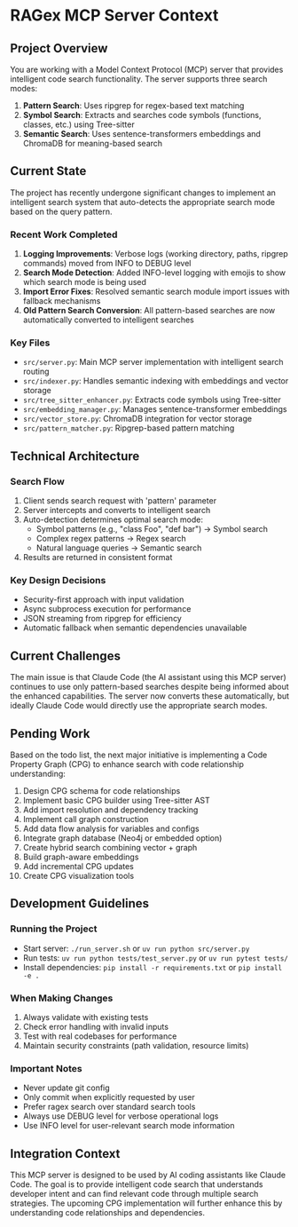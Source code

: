 # RAGex MCP Server Context

## Project Overview

You are working with a Model Context Protocol (MCP) server that provides intelligent code search functionality. The server supports three search modes:

1. **Pattern Search**: Uses ripgrep for regex-based text matching
2. **Symbol Search**: Extracts and searches code symbols (functions, classes, etc.) using Tree-sitter
3. **Semantic Search**: Uses sentence-transformers embeddings and ChromaDB for meaning-based search

## Current State

The project has recently undergone significant changes to implement an intelligent search system that auto-detects the appropriate search mode based on the query pattern.

### Recent Work Completed

1. **Logging Improvements**: Verbose logs (working directory, paths, ripgrep commands) moved from INFO to DEBUG level
2. **Search Mode Detection**: Added INFO-level logging with emojis to show which search mode is being used
3. **Import Error Fixes**: Resolved semantic search module import issues with fallback mechanisms
4. **Old Pattern Search Conversion**: All pattern-based searches are now automatically converted to intelligent searches

### Key Files

- `src/server.py`: Main MCP server implementation with intelligent search routing
- `src/indexer.py`: Handles semantic indexing with embeddings and vector storage
- `src/tree_sitter_enhancer.py`: Extracts code symbols using Tree-sitter
- `src/embedding_manager.py`: Manages sentence-transformer embeddings
- `src/vector_store.py`: ChromaDB integration for vector storage
- `src/pattern_matcher.py`: Ripgrep-based pattern matching

## Technical Architecture

### Search Flow
1. Client sends search request with 'pattern' parameter
2. Server intercepts and converts to intelligent search
3. Auto-detection determines optimal search mode:
   - Symbol patterns (e.g., "class Foo", "def bar") → Symbol search
   - Complex regex patterns → Regex search
   - Natural language queries → Semantic search
4. Results are returned in consistent format

### Key Design Decisions
- Security-first approach with input validation
- Async subprocess execution for performance
- JSON streaming from ripgrep for efficiency
- Automatic fallback when semantic dependencies unavailable

## Current Challenges

The main issue is that Claude Code (the AI assistant using this MCP server) continues to use only pattern-based searches despite being informed about the enhanced capabilities. The server now converts these automatically, but ideally Claude Code would directly use the appropriate search modes.

## Pending Work

Based on the todo list, the next major initiative is implementing a Code Property Graph (CPG) to enhance search with code relationship understanding:

1. Design CPG schema for code relationships
2. Implement basic CPG builder using Tree-sitter AST
3. Add import resolution and dependency tracking
4. Implement call graph construction
5. Add data flow analysis for variables and configs
6. Integrate graph database (Neo4j or embedded option)
7. Create hybrid search combining vector + graph
8. Build graph-aware embeddings
9. Add incremental CPG updates
10. Create CPG visualization tools

## Development Guidelines

### Running the Project
- Start server: `./run_server.sh` or `uv run python src/server.py`
- Run tests: `uv run python tests/test_server.py` or `uv run pytest tests/`
- Install dependencies: `pip install -r requirements.txt` or `pip install -e .`

### When Making Changes
1. Always validate with existing tests
2. Check error handling with invalid inputs
3. Test with real codebases for performance
4. Maintain security constraints (path validation, resource limits)

### Important Notes
- Never update git config
- Only commit when explicitly requested by user
- Prefer ragex search over standard search tools
- Always use DEBUG level for verbose operational logs
- Use INFO level for user-relevant search mode information

## Integration Context

This MCP server is designed to be used by AI coding assistants like Claude Code. The goal is to provide intelligent code search that understands developer intent and can find relevant code through multiple search strategies. The upcoming CPG implementation will further enhance this by understanding code relationships and dependencies.